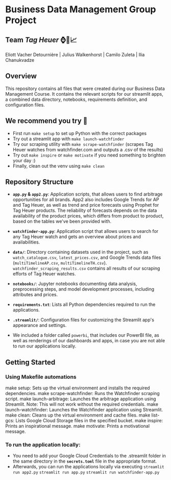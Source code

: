 # Business Data Management Group Project
## Team _Tag Heuer_ ⌚️🤖📈

Eliott Vacher Detournière  |  Julius Walkenhorst  |  Camilo Zuleta  |  Ilia Chanukvadze

## Overview

This repository contains all files that were created during our Business Data Management Course. It contains the relevant scripts for our streamlit apps, a combined data directory, notebooks, requirements definition, and configuration files.

## We recommend you try 🤗
- First run `make setup` to set up Python with the correct packages
- Try out a streamlit app with `make launch-watchfinder`
- Try our scraping utility with `make scrape-watchfinder` (scrapes Tag Heuer watches from watchfinder.com and outputs a .csv of the results)
- Try out `make inspire` or `make motivate` if you need something to brighten your day :)
- Finally, clean out the venv using `make clean`

## Repository Structure

- **`app.py` & `app2.py`**: Application scripts, that allows users to find arbitrage opportunities for all brands. App2 also includes Google Trends for AP and Tag Heuer, as well as trend and price forecasts using Prophet for Tag Heuer products. The reliability of forecasts depends on the data availability of the product prices, which differs from product to product, based on the tables we've been provided with.
- **`watchfinder-app.py`**: Application script that allows users to search for any Tag Heuer watch and gets an overview about prices and availabilities.
- **`data/`**: Directory containing datasets used in the project, such as `watch_catalogue.csv`, `latest_prices.csv`, and Google Trends data files (`multiTimelineAP.csv`, `multiTimelineTH.csv`). `watchfinder_scraping_results.csv` contains all results of our scraping efforts of Tag Heuer watches.
- **`notebooks/`**: Jupyter notebooks documenting data analysis, preprocessing steps, and model development processes, including attributes and prices.
- **`requirements.txt`**: Lists all Python dependencies required to run the applications.
- **`.streamlit/`**: Configuration files for customizing the Streamlit app's appearance and settings.

- We included a folder called `powerbi`, that includes our PowerBI file, as well as renderings of our dashboards and apps, in case you are not able to run our applications locally.

## Getting Started

### Using Makefile automations

make setup: Sets up the virtual environment and installs the required dependencies.
make scrape-watchfinder: Runs the Watchfinder scraping script.
make launch-arbitrage: Launches the arbitrage application using Streamlit. Note: This will not work without the required credentials.
make launch-watchfinder: Launches the Watchfinder application using Streamlit.
make clean: Cleans up the virtual environment and cache files.
make list-gcs: Lists Google Cloud Storage files in the specified bucket.
make inspire: Prints an inspirational message.
make motivate: Prints a motivational message.

### To run the application locally:

- You need to add your Google Cloud Credentials to the .streamlit folder in the same directory in the **`secrets.toml`** file in the appropriate format.
- Afterwards, you can run the applications locally via executing `streamlit run app2.py` `streamlit run app.py` `streamlit run watchfinder-app.py`
